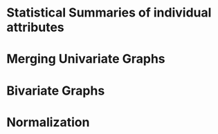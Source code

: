# Statistical Summaries of individual attributes
# Merging Univariate Graphs
# Bivariate Graphs
# Normalization 